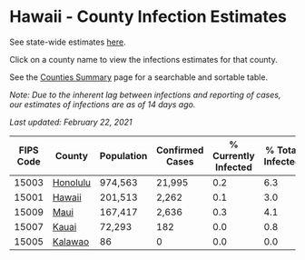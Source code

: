 # Hawaii - County Infection Estimates

See state-wide estimates [here](/infections/us-hi).

Click on a county name to view the infections estimates for that county.

See the [Counties Summary](/infections/summary-counties) page for a searchable and sortable table.

*Note: Due to the inherent lag between infections and reporting of cases, our estimates of infections are as of 14 days ago.*

*Last updated: February 22, 2021*

|   FIPS Code |               County |   Population |   Confirmed Cases |   % Currently Infected |   % Total Infected |
|-------------|----------------------|--------------|-------------------|------------------------|--------------------|
|       15003 | [Honolulu](honolulu) |      974,563 |            21,995 |                    0.2 |                6.3 |
|       15001 |     [Hawaii](hawaii) |      201,513 |             2,262 |                    0.1 |                3.0 |
|       15009 |         [Maui](maui) |      167,417 |             2,636 |                    0.3 |                4.1 |
|       15007 |       [Kauai](kauai) |       72,293 |               182 |                    0.0 |                0.8 |
|       15005 |   [Kalawao](kalawao) |           86 |                 0 |                    0.0 |                0.0 |
